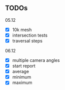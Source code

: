## TODOs

05.12
- [x] 10k mesh
- [x] intersection tests
- [x] traversal steps

06.12
- [x] multiple camera angles
- [x] start report
- [x] average
- [x] minimum
- [x] maximum
